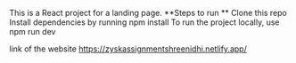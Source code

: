 This is a React project for a landing page.
**Steps to run **
Clone this repo
Install dependencies by running npm install
To run the project locally, use npm run dev

link of the website
https://zyskassignmentshreenidhi.netlify.app/
